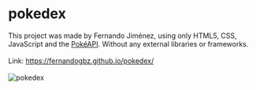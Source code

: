 # pokedex
This project was made by Fernando Jiménez, using only HTML5, CSS, JavaScript and the <a href="https://pokeapi.co/">PokéAPI</a>. Without any external libraries or frameworks.
<br>
<br>
Link: https://fernandogbz.github.io/pokedex/
<br>
<br>
![pokedex](https://user-images.githubusercontent.com/112293116/228218362-fc00a40d-4ddb-4cdc-8df4-7457077fe73f.png)
